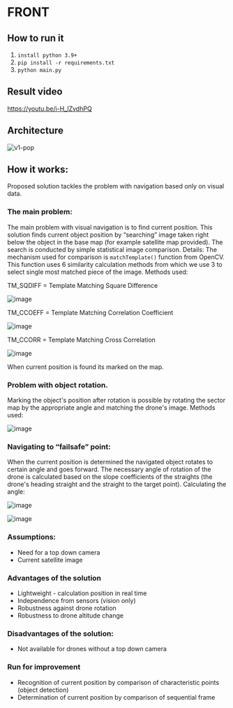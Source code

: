 # FRONT

## How to run it
1. `install python 3.9+`
2. `pip install -r requirements.txt`
3. `python main.py`

## Result video
https://youtu.be/i-H_lZvdhPQ

## Architecture
![v1-pop](https://user-images.githubusercontent.com/51478114/220906833-5ed284b9-4fe5-4de3-b79f-cc1fe7ef3517.png)

## How it works:

Proposed solution tackles the problem with navigation based only on visual data.

### The main problem:

The main problem with visual navigation is to find current position. This solution finds current object position by “searching” image taken right below the object in the base map (for example satellite map provided). The search is conducted by simple statistical image comparison. 
Details:
The mechanism used for comparison is `matchTemplate()` function from OpenCV. This function uses 6 similarity calculation methods from which we use 3 to select single most matched piece of the image.
Methods used:

TM_SQDIFF = Template Matching Square Difference

![image](https://user-images.githubusercontent.com/51478114/220901926-ca3a3b1a-0715-402e-9f02-ff05b0647cf6.png)

TM_CCOEFF = Template Matching Correlation Coefficient

![image](https://user-images.githubusercontent.com/51478114/220901991-cd5af896-c0d5-4b79-a7f5-59ce17d2daf0.png)

TM_CCORR = Template Matching Cross Correlation

![image](https://user-images.githubusercontent.com/51478114/220902024-d8675a07-fa76-4c2f-a3ed-c941295333ea.png)

When current position is found its marked on the map. 

### Problem with object rotation.

Marking the object's position after rotation is possible by rotating the sector map by the appropriate angle and matching the drone's image.
Methods used:

![image](https://user-images.githubusercontent.com/51478114/220902091-dcb70b5e-e827-410d-9d00-a65041d81be8.png)

### Navigating to “failsafe” point:
When the current position is determined the navigated object rotates to certain angle and  goes forward.
The necessary angle of rotation of the drone is calculated based on the slope coefficients of the straights (the drone's heading straight and the straight to the target point).
Calculating the angle:

![image](https://user-images.githubusercontent.com/51478114/220902149-9666f502-e530-4746-a0be-f9a64b313495.png)

![image](https://user-images.githubusercontent.com/51478114/220902158-071a03b0-37cf-4aea-9d50-6a04bb2c1fd7.png)

### Assumptions:
- Need for a top down camera
- Current satellite image

### Advantages of the solution
- Lightweight - calculation position in real time
- Independence from sensors (vision only)
- Robustness against drone rotation
- Robustness to drone altitude change

### Disadvantages of the solution:
- Not available for drones without a top down camera

### Run for improvement 
- Recognition of current position by comparison of characteristic points (object detection)
- Determination of current position by comparison of sequential frame
